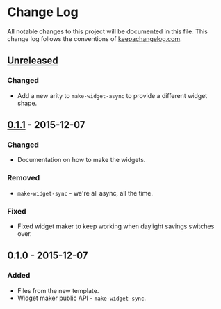# Change Log
All notable changes to this project will be documented in this file. This change log follows the conventions of [keepachangelog.com](http://keepachangelog.com/).

## [Unreleased][unreleased]
### Changed
- Add a new arity to `make-widget-async` to provide a different widget shape.

## [0.1.1] - 2015-12-07
### Changed
- Documentation on how to make the widgets.

### Removed
- `make-widget-sync` - we're all async, all the time.

### Fixed
- Fixed widget maker to keep working when daylight savings switches over.

## 0.1.0 - 2015-12-07
### Added
- Files from the new template.
- Widget maker public API - `make-widget-sync`.

[unreleased]: https://github.com/your-name/qstats/compare/0.1.1...HEAD
[0.1.1]: https://github.com/your-name/qstats/compare/0.1.0...0.1.1
